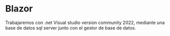 # Blazor

Trabajaremos con .net Visual studio version community 2022, mediante una base de datos sql server junto con el gestor de base de datos.
